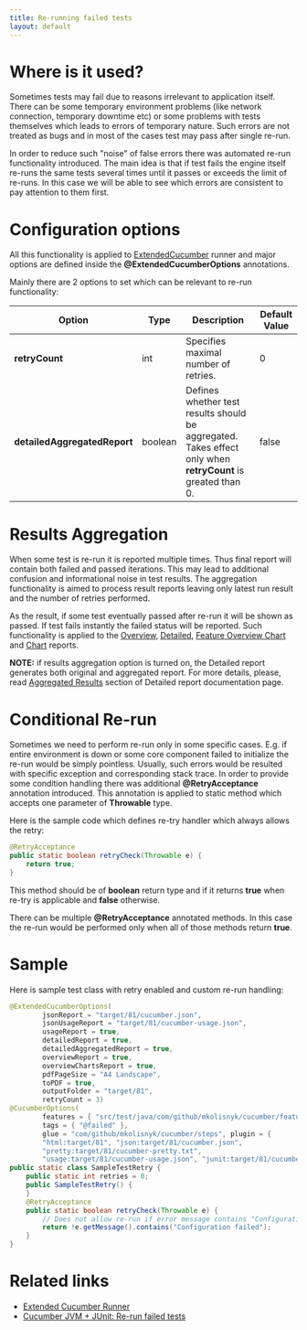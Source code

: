 ```yaml
---
title: Re-running failed tests
layout: default
---
```


# Where is it used?

Sometimes tests may fail due to reasons irrelevant to application itself. There can be some temporary environment problems (like network connection, temporary downtime etc) or some problems with tests themselves which leads to errors of temporary nature. Such errors are not treated as bugs and in most of the cases test may pass after single re-run.

In order to reduce such "noise" of false errors there was automated re-run functionality introduced. The main idea is that if test fails the engine itself re-runs the same tests several times until it passes or exceeds the limit of re-runs. In this case we will be able to see which errors are consistent to pay attention to them first.

# Configuration options

All this functionality is applied to [ExtendedCucumber](/cucumber-reports/extended-cucumber-runner) runner and major options are defined inside the **@ExtendedCucumberOptions** annotations.

Mainly there are 2 options to set which can be relevant to re-run functionality:

| Option | Type | Description | Default Value |
| ------ | ---- | ----------- | ------------- |
| **retryCount** | int | Specifies maximal number of retries. | 0 |
| **detailedAggregatedReport** | boolean | Defines whether test results should be aggregated. Takes effect only when **retryCount** is greated than 0. | false |

# Results Aggregation

When some test is re-run it is reported multiple times. Thus final report will contain both failed and passed iterations. This may lead to additional confusion and informational noise in test results. The aggregation functionality is aimed to process result reports leaving only latest run result and the number of retries performed.

As the result, if some test eventually passed after re-run it will be shown as passed. If test fails instantly the failed status will be reported. Such functionality is applied to the [Overview](/cucumber-reports/overview-report), [Detailed](/cucumber-reports/detailed-report), [Feature Overview Chart](/cucumber-reports/overview-chart-report) and [Chart](/cucumber-reports/chart-report) reports.

**NOTE:** if results aggregation option is turned on, the Detailed report generates both original and aggregated report. For more details, please, read [Aggregated Results](/cucumber-reports/detailed-report#aggregated-results) section of Detailed report documentation page.

# Conditional Re-run

Sometimes we need to perform re-run only in some specific cases. E.g. if entire environment is down or some core component failed to initialize the re-run would be simply pointless. Usually, such errors would be resulted with specific exception and corresponding stack trace. In order to provide some condition handling there was additional **@RetryAcceptance** annotation introduced. This annotation is applied to static method which accepts one parameter of **Throwable** type.

Here is the sample code which defines re-try handler which always allows the retry:

```java
@RetryAcceptance
public static boolean retryCheck(Throwable e) {
    return true;
}
```

This method should be of **boolean** return type and if it returns **true** when re-try is applicable and **false** otherwise.

There can be multiple **@RetryAcceptance** annotated methods. In this case the re-run would be performed only when all of those methods return **true**.

# Sample

Here is sample test class with retry enabled and custom re-run handling:

```java
@ExtendedCucumberOptions(
        jsonReport = "target/81/cucumber.json",
        jsonUsageReport = "target/81/cucumber-usage.json",
        usageReport = true,
        detailedReport = true,
        detailedAggregatedReport = true,
        overviewReport = true,
        overviewChartsReport = true,
        pdfPageSize = "A4 Landscape",
        toPDF = true,
        outputFolder = "target/81",
        retryCount = 3)
@CucumberOptions(
        features = { "src/test/java/com/github/mkolisnyk/cucumber/features/Test.feature" },
        tags = { "@failed" },
        glue = "com/github/mkolisnyk/cucumber/steps", plugin = {
        "html:target/81", "json:target/81/cucumber.json",
        "pretty:target/81/cucumber-pretty.txt",
        "usage:target/81/cucumber-usage.json", "junit:target/81/cucumber-results.xml" })
public static class SampleTestRetry {
    public static int retries = 0;
    public SampleTestRetry() {
    }
    @RetryAcceptance
    public static boolean retryCheck(Throwable e) {
        // Does not allow re-run if error message contains "Configuration failed" phrase
        return !e.getMessage().contains("Configuration failed");
    }
}
```

# Related links

* [Extended Cucumber Runner](/cucumber-reports/extended-cucumber-runner)
* [Cucumber JVM + JUnit: Re-run failed tests](http://mkolisnyk.blogspot.com/2015/05/cucumber-jvm-junit-re-run-failed-tests.html)